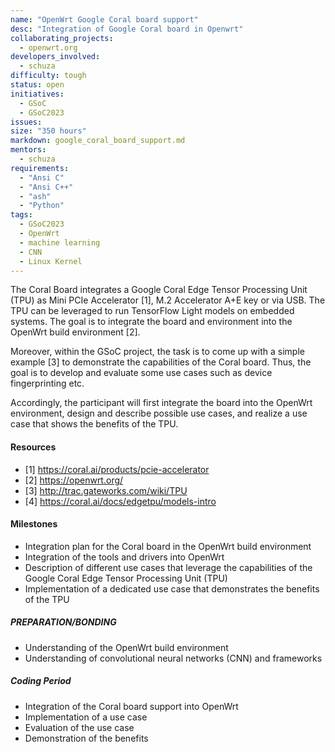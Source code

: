 ```yaml
---
name: "OpenWrt Google Coral board support"
desc: "Integration of Google Coral board in Openwrt"
collaborating_projects:
  - openwrt.org
developers_involved:
  - schuza
difficulty: tough
status: open
initiatives:
  - GSoC
  - GSoC2023
issues:
size: "350 hours"
markdown: google_coral_board_support.md
mentors:
  - schuza
requirements:
  - "Ansi C"
  - "Ansi C++"
  - "ash"
  - "Python"
tags:
  - GSoC2023
  - OpenWrt
  - machine learning
  - CNN
  - Linux Kernel
---
```


The Coral Board integrates a Google Coral Edge Tensor Processing Unit (TPU) as Mini PCIe Accelerator [1], 
M.2 Accelerator A+E key or via USB. The TPU can be leveraged to run TensorFlow Light models on embedded systems. The goal is to integrate the board and environment into the OpenWrt build environment [2].

Moreover, within the GSoC project, the task is to come up with a simple example [3] to demonstrate the capabilities of the Coral board. Thus, the goal is to develop and evaluate some use cases such as device fingerprinting etc.

Accordingly, the participant will first integrate the board into the OpenWrt environment, design and describe possible use cases, and realize a use case that shows the benefits of the TPU.

#### Resources

* [1] https://coral.ai/products/pcie-accelerator
* [2] https://openwrt.org/
* [3] http://trac.gateworks.com/wiki/TPU
* [4] https://coral.ai/docs/edgetpu/models-intro


#### Milestones

* Integration plan for the Coral board in the OpenWrt build environment
* Integration of the tools and drivers into OpenWrt
* Description of different use cases that leverage the capabilities of the Google Coral Edge Tensor Processing Unit (TPU)
* Implementation of a dedicated use case that demonstrates the benefits of the TPU

##### PREPARATION/BONDING

* Understanding of the OpenWrt build environment
* Understanding of convolutional neural networks (CNN) and frameworks

##### Coding Period

* Integration of the Coral board support into OpenWrt
* Implementation of a use case
* Evaluation of the use case
* Demonstration of the benefits
